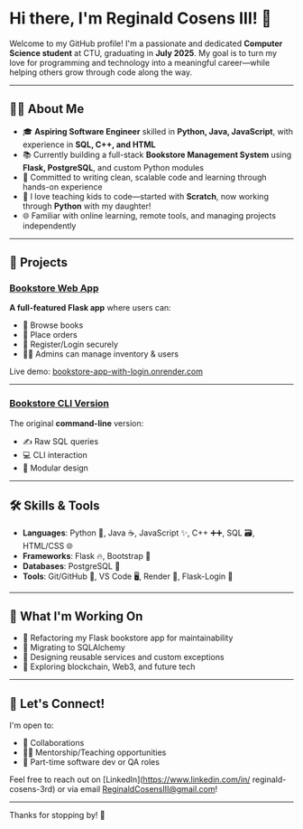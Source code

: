 # Hi there, I'm Reginald Cosens III! 👋

Welcome to my GitHub profile! I'm a passionate and dedicated **Computer Science student** at CTU, graduating in **July 2025**. My goal is to turn my love for programming and technology into a meaningful career—while helping others grow through code along the way.

---

## 👨‍💻 About Me
- 🎓 **Aspiring Software Engineer** skilled in **Python, Java, JavaScript**, with experience in **SQL, C++, and HTML**
- 📚 Currently building a full-stack **Bookstore Management System** using **Flask, PostgreSQL**, and custom Python modules
- 🧠 Committed to writing clean, scalable code and learning through hands-on experience
- 🧒 I love teaching kids to code—started with **Scratch**, now working through **Python** with my daughter!
- 🌐 Familiar with online learning, remote tools, and managing projects independently

---

## 🚀 Projects

### [Bookstore Web App](https://github.com/ReginaldCosensIII/bookstore_app_with_login)
**A full-featured Flask app** where users can:
- 📖 Browse books
- 🛒 Place orders
- 🔐 Register/Login securely
- 👨‍💼 Admins can manage inventory & users

Live demo: [bookstore-app-with-login.onrender.com](https://bookstore-app-with-login.onrender.com)

---

### [Bookstore CLI Version](https://github.com/ReginaldCosensIII/bookstore_app)
The original **command-line** version:
- ✍️ Raw SQL queries
- 💻 CLI interaction
- 🧩 Modular design

---

## 🛠️ Skills & Tools
- **Languages**: Python 🐍, Java ☕, JavaScript ✨, C++ ➕➕, SQL 🗃️, HTML/CSS 🌐  
- **Frameworks**: Flask 🔥, Bootstrap 🎨  
- **Databases**: PostgreSQL 🐘  
- **Tools**: Git/GitHub 🧰, VS Code 🖥️, Render 🚀, Flask-Login 🔐  

---

## 🧪 What I'm Working On
- 🧹 Refactoring my Flask bookstore app for maintainability
- 🔄 Migrating to SQLAlchemy
- 🧩 Designing reusable services and custom exceptions
- 🧠 Exploring blockchain, Web3, and future tech

---

## 🤝 Let's Connect!
I'm open to:
- 🌟 Collaborations
- 🧑‍🏫 Mentorship/Teaching opportunities
- 🧪 Part-time software dev or QA roles

Feel free to reach out on [LinkedIn](https://www.linkedin.com/in/
reginald-cosens-3rd)
 or via email ReginaldCosensIII@gmail.com!

---

Thanks for stopping by! 👋